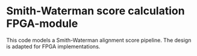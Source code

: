 # Smith-Waterman score calculation FPGA-module
This code models a Smith-Waterman alignment score pipeline. The design is adapted for FPGA implementations.
